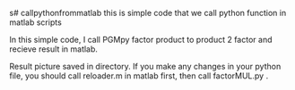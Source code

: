 s# callpythonfrommatlab
this is simple code that we call python function in matlab scripts


In this simple code, I call PGMpy factor product to product 2 factor and recieve result in matlab.

Result picture saved in directory.
If you make any changes in your python file, you should call reloader.m in matlab first, then call factorMUL.py  .

